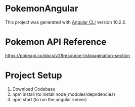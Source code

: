 # PokemonAngular

This project was generated with [Angular CLI](https://github.com/angular/angular-cli) version 10.2.0.

# Pokemon API Reference
https://pokeapi.co/docs/v2#resource-listspagination-section

# Project Setup
1. Download Codebase
2. npm install (to install node_modules/depndencies)
3. npm start (to run the angular server)
